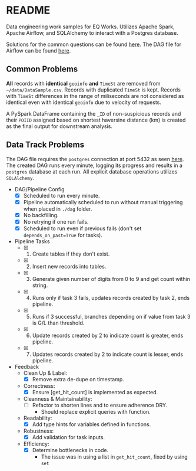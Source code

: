 # README

Data engineering work samples for EQ Works. Utilizes Apache Spark, Apache Airflow, and SQLAlchemy to interact with a Postgres database. 

Solutions for the common questions can be found [here](https://github.com/wemoveon2/data_eng_work_sample/blob/main/common_problems.ipynb).
The DAG file for Airflow can be found [here](https://github.com/wemoveon2/data_eng_work_sample/blob/main/dag_candidate_final.py).

## Common Problems

**All** records with **identical** `geoinfo` **and** `TimeSt` are removed from `~/data/DataSample.csv`. Records with duplicated `TimeSt` is kept. Records with `TimeSt` differences in the range of miliseconds are not considered as identical even with identical `geoinfo` due to velocity of requests. 

A PySpark DataFrame containing the `_ID` of non-suspicious records and their `POIID` assigned based on shortest haversine distance (km) is created as the final output for downstream analysis.

## Data Track Problems

The DAG file requires the `postgres` connection at port 5432 as seen [here](https://github.com/wemoveon2/data_eng_work_sample/blob/main/ws-data-pipeline/docker-compose.yml). The created DAG runs every minute, logging its progress and results in a `postgres` database at each run. All explicit database operations utilizes `SQLAlchemy`.

- DAG/Pipeline Config
	- [x] Scheduled to run every minute.
	- [x] Pipeline automatically scheduled to run without manual triggering when placed in `./dag` folder.
	- [x] No backfilling.
	- [x] No retrying if one run fails.
	- [x] Scheduled to run even if previous fails (don't set `depends_on_past=True` for tasks).
- Pipeline Tasks
	- [x] 1. Create tables if they don't exist.
	- [x] 2. Insert new records into tables.
	- [x] 3. Generate given number of digits from 0 to 9 and get count within string.
	- [x] 4. Runs only if task 3 fails, updates records created by task 2, ends pipeline.
	- [x] 5. Runs if 3 successful, branches depending on if value from task 3 is G/L than threshold.
	- [x] 6. Update records created by 2 to indicate count is greater, ends pipeline.
	- [x] 7. Updates records created by 2 to indicate count is lesser, ends pipeline.
- Feedback
	- Clean Up & Label:
		- [x] Remove extra de-dupe on timestamp.
	- Correctness: 
		- [x] Ensure [get_hit_count] is implemented as expected.
	- Cleanness & Maintainability:
		- [ ] Refactor to shorten lines and to ensure adherence DRY.
			- Should replace explicit queries with function.
	- Readability:
		- [x] Add type hints for variables defined in functions. 
	- Robustness:
		- [x] Add validation for task inputs.
	- Efficiency:
		- [x] Determine bottlenecks in code.
			- The issue was in using a list in `get_hit_count`, fixed by using `set`


